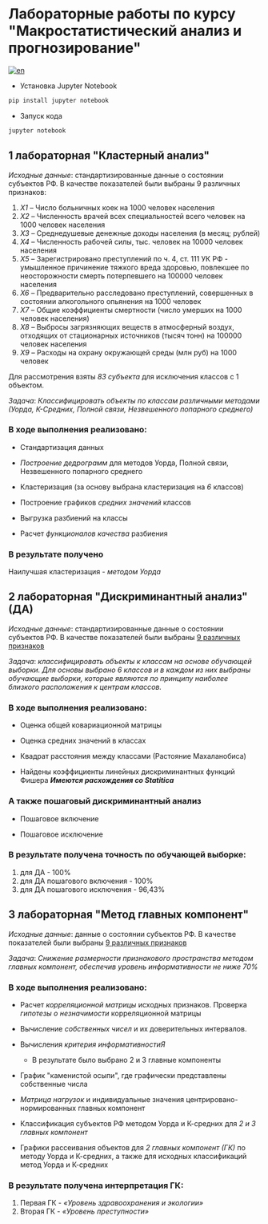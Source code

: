 # Лабораторные работы по курсу "Макростатистический анализ и прогнозирование"

[![en](https://img.shields.io/badge/lang-en-red.svg)](https://github.com/ForwardMoth/makrostat/blob/main/README.en.md)

- Установка Jupyter Notebook 

```python 
pip install jupyter notebook
```

- Запуск кода

```python 
jupyter notebook
```

## 1 лабораторная "Кластерный анализ"

*Исходные данные*: стандартизированные данные о состоянии субъектов РФ. В качестве показателей были выбраны 9 различных признаков:
<a name="исходные_признаки"></a>
1. *Х1* – Число больничных коек на 1000 человек населения 
2. *Х2* – Численность врачей всех специальностей всего человек на 1000 человек населения 
3. *Х3* – Среднедушевые денежные доходы населения (в месяц; рублей)
4. *Х4* – Численность рабочей силы, тыс. человек на 10000 человек населения 
5. *Х5* – Зарегистрировано преступлений по ч. 4, ст. 111 УК РФ - умышленное причинение тяжкого вреда здоровью, повлекшее по неосторожности смерть потерпевшего на 100000 человек населения
6. *Х6* – Предварительно расследовано преступлений, совершенных в состоянии алкогольного опьянения на 1000 человек
7. *Х7* – Общие коэффициенты смертности (число умерших на 1000 человек населения)
8. *Х8* – Выбросы загрязняющих веществ в атмосферный воздух, отходящих от стационарных источников (тысяч тонн) на 100000 человек населения
9. *Х9* – Расходы на охрану окружающей среды (млн руб) на 1000 человек

Для рассмотрения взяты *83 субъекта*  для исключения классов с 1 объектом. 

*Задача*: _Классифицировать объекты по классам различными методами (Уорда, К-Средних, Полной связи, Незвешенного попарного среднего)_

### В ходе выполнения реализовано: 

- Стандартизация данных

- *Построение дедрограмм* для методов Уорда, Полной связи, Незвешенного попарного среднего

- Кластеризация (за основу выбрана кластеризация на *6* классов)

- Построение графиков *средних значений* классов 

- Выгрузка разбиений на классы 

- Расчет *функционалов качества* разбиения

### В результате получено 

Наилучшая кластеризация - _методом Уорда_

## 2 лабораторная "Дискриминантный анализ" (ДА)

*Исходные данные*: стандартизированные данные о состоянии субъектов РФ. В качестве показателей были выбраны [9 различных признаков](#исходные_признаки)

*Задача*: _классифицировать объекты к классам на основе обучающей выборки. Для основы выбрано *6 классов* и в каждом из них выбраны обучающие выборки, которые являются по принципу наиболее близкого расположения к центрам классов._

### В ходе выполнения реализовано:  

- Оценка общей ковариационной матрицы

- Оценка средних значений в классах 

- Квадрат расстояния между классами (Растояние Махаланобиса)

- Найдены коэффициенты линейных дискриминантных функций Фишера ___Имеются расхождения со Statitica___

### А также пошаговый дискриминантный анализ 

- Пошаговое включение

- Пошаговое исключение

### В результате получена точность по обучающей выборке:

1. для ДА - 100% 
2. для ДА пошагового включения - 100% 
3. для ДА пошагового исключения - 96,43% 


## 3 лабораторная "Метод главных компонент" 

*Исходные данные*: данные о состоянии субъектов РФ. В качестве показателей были выбраны [9 различных признаков](#исходные_признаки)

*Задача*: _Снижение размерности признакового пространства методом главных компонент, обеспечив уровень информативности не ниже 70%_

### В ходе выполнения реализовано:  

- Расчет *корреляционной матрицы* исходных признаков. Проверка *гипотезы о незначимости* корреляционной матрицы

- Вычисление *собственных чисел* и их доверительных интервалов. 

- Вычисления *критерия информативностиЯ* 

    - В результате было выбрано 2 и 3 главные компоненты

- График "каменистой осыпи", где графически представлены собственные числа

- *Матрица нагрузок* и индивидуальные значения центрировано-нормированных главных компонент

- Классификация субъектов РФ методом Уорда и К-средних для *2 и 3 главных компонент* 

- Графики рассеивания объектов для *2 главных компонент (ГК)* по методу Уорда и К-средних, а также для исходных классификаций метод Уорда и К-средних

### В результате получена интерпретация ГК: 

1. Первая ГК - _«Уровень здравоохранения и экологии»_
2. Вторая ГК - _«Уровень преступности»_



